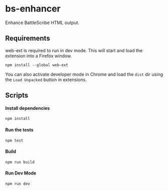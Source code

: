 # bs-enhancer
Enhance BattleScribe HTML output.

## Requirements
web-ext is required to run in dev mode. This will start and load the extension into a Firefox window. 

`npm install --global web-ext`

You can also activate developer mode in Chrome and load the `dist` dir using the `Load Unpacked` button in extensions. 

## Scripts

#### Install dependencies
`npm install`

#### Run the tests
`npm test`

#### Build
`npm run build`

#### Run Dev Mode
`npm run dev`
